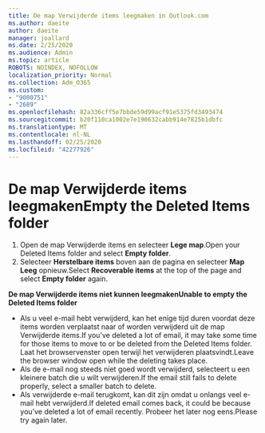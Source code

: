 ```yaml
---
title: De map Verwijderde items leegmaken in Outlook.com
ms.author: daeite
author: daeite
manager: joallard
ms.date: 2/25/2020
ms.audience: Admin
ms.topic: article
ROBOTS: NOINDEX, NOFOLLOW
localization_priority: Normal
ms.collection: Adm_O365
ms.custom:
- "9000751"
- "2689"
ms.openlocfilehash: 82a336cff5e7bbde59d99acf91e5375fd3493474
ms.sourcegitcommit: b20f110ca1002e7e190632cabb914e7825b1dbfc
ms.translationtype: MT
ms.contentlocale: nl-NL
ms.lasthandoff: 02/25/2020
ms.locfileid: "42277926"
---
```

# <a name="empty-the-deleted-items-folder"></a><span data-ttu-id="885cd-102">De map Verwijderde items leegmaken</span><span class="sxs-lookup"><span data-stu-id="885cd-102">Empty the Deleted Items folder</span></span>

1. <span data-ttu-id="885cd-103">Open de map Verwijderde items en selecteer **Lege map**.</span><span class="sxs-lookup"><span data-stu-id="885cd-103">Open your Deleted Items folder and select **Empty folder**.</span></span>
2. <span data-ttu-id="885cd-104">Selecteer **Herstelbare items** boven aan de pagina en selecteer **Map Leeg** opnieuw.</span><span class="sxs-lookup"><span data-stu-id="885cd-104">Select **Recoverable items** at the top of the page and select **Empty folder** again.</span></span>

<span data-ttu-id="885cd-105">**De map Verwijderde items niet kunnen leegmaken**</span><span class="sxs-lookup"><span data-stu-id="885cd-105">**Unable to empty the Deleted Items folder**</span></span>

- <span data-ttu-id="885cd-106">Als u veel e-mail hebt verwijderd, kan het enige tijd duren voordat deze items worden verplaatst naar of worden verwijderd uit de map Verwijderde items.</span><span class="sxs-lookup"><span data-stu-id="885cd-106">If you've deleted a lot of email, it may take some time for those items to move to or be deleted from the Deleted Items folder.</span></span> <span data-ttu-id="885cd-107">Laat het browservenster open terwijl het verwijderen plaatsvindt.</span><span class="sxs-lookup"><span data-stu-id="885cd-107">Leave the browser window open while the deleting takes place.</span></span>
- <span data-ttu-id="885cd-108">Als de e-mail nog steeds niet goed wordt verwijderd, selecteert u een kleinere batch die u wilt verwijderen.</span><span class="sxs-lookup"><span data-stu-id="885cd-108">If the email still fails to delete properly, select a smaller batch to delete.</span></span>
- <span data-ttu-id="885cd-109">Als verwijderde e-mail terugkomt, kan dit zijn omdat u onlangs veel e-mail hebt verwijderd.</span><span class="sxs-lookup"><span data-stu-id="885cd-109">If deleted email comes back, it could be because you've deleted a lot of email recently.</span></span> <span data-ttu-id="885cd-110">Probeer het later nog eens.</span><span class="sxs-lookup"><span data-stu-id="885cd-110">Please try again later.</span></span>